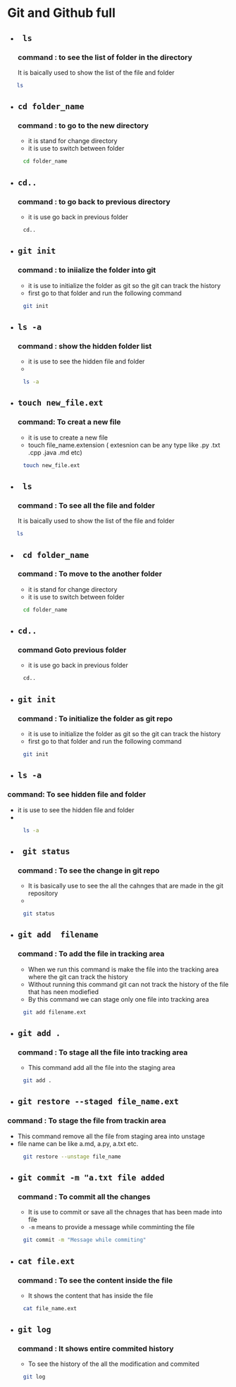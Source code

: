 # Git and Github full 
- ## ` ls` 
  ### command : to see the list of folder in the directory
  It is baically used to show the list of the file and folder 
```bash
   ls
```
- ## ` cd folder_name `  
  ### command : to go to the new directory
  - it is stand for change directory
  - it is use to switch between folder
```bash
     cd folder_name
```
- ## ` cd.. `  
  ### command : to go back to previous directory
  - it is use go back in previous folder 
```bash
     cd..
```
- ## ` git init `  
  ### command : to iniialize the folder into git
  - it is use to initialize the folder as git so the git can track the history 
  - first go to that folder and run the following command
```bash
     git init
```
- ## `ls -a `  
  ### command : show the hidden folder list
  - it is use to see the hidden file and folder
  - 
```bash
     ls -a
```

- ## `touch new_file.ext`  
  ### command: To creat a new file 
  - it is use to create a new file
  - touch file_name.extension ( extesnion can be any type like .py .txt .cpp .java .md etc)
```bash
     touch new_file.ext
```

- ## ` ls` 
  ### command : To see all the file and folder
  It is baically used to show the list of the file and folder 
```bash
   ls
```
- ## ` cd folder_name`  
  ### command : To move to the another folder 
  - it is stand for change directory
  - it is use to switch between folder
```bash
     cd folder_name
```
- ## ` cd.. `  
  ### command Goto previous folder
  - it is use go back in previous folder 
```bash
     cd..
```
- ## ` git init `  
   ### command : To initialize the folder as git repo
  - it is use to initialize the folder as git so the git can track the history 
  - first go to that folder and run the following command
```bash
     git init
```
- ## `ls -a `  
 ### command: To see hidden file and folder
  - it is use to see the hidden file and folder
  - 
```bash
     ls -a
```

- ## ` git status`  
  ### command : To see the change in git repo
  -  It is basically use to see the all the cahnges that are made in the git repository
  - 
```bash
     git status
```

- ## `git add  filename`  
  ### command : To add the file in tracking area
  -  When we run this command is make the file into the tracking area where the git can track the history
  - Without running this command git can not track the history of the file that has neen modiefied
  - By this command we can stage only one file into tracking area
```bash
     git add filename.ext
```

- ## `git add .`  
  ### command : To stage all the file into tracking area
  -  This command add all the file into the staging area
```bash
     git add .
```
- ## `git restore --staged file_name.ext`
###  command : To stage the file from trackin area
  -  This command remove all the file from staging area into unstage 
  - file name can be like a.md, a.py, a.txt etc.
```bash
     git restore --unstage file_name
```

- ## `git commit -m "a.txt file added` 
  ### command : To commit all the changes
  -  It is use to commit or save all the chnages that has been made into file
  - `-m` means to provide a message while comminting the file 
```bash
     git commit -m "Message while commiting"
```

- ## `cat file.ext`  
  ### command : To see the content inside the file
  - It shows the content that has inside the file
```bash
     cat file_name.ext
```

- ## `git log`  
  ### command : It shows entire commited history
  - To see the history of the all the modification and commited 
```bash
     git log
```



